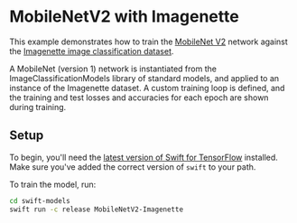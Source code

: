 # MobileNetV2 with Imagenette

This example demonstrates how to train the [MobileNet V2](https://arxiv.org/abs/1801.04381) network against the [Imagenette image classification dataset](https://github.com/fastai/imagenette).

A MobileNet (version 1) network is instantiated from the ImageClassificationModels library of standard models, and applied to an instance of the Imagenette dataset. A custom training loop is defined, and the training and test losses and accuracies for each epoch are shown during training.

## Setup

To begin, you'll need the [latest version of Swift for
TensorFlow](https://github.com/tensorflow/swift/blob/master/Installation.md)
installed. Make sure you've added the correct version of `swift` to your path.

To train the model, run:

```sh
cd swift-models
swift run -c release MobileNetV2-Imagenette
```
